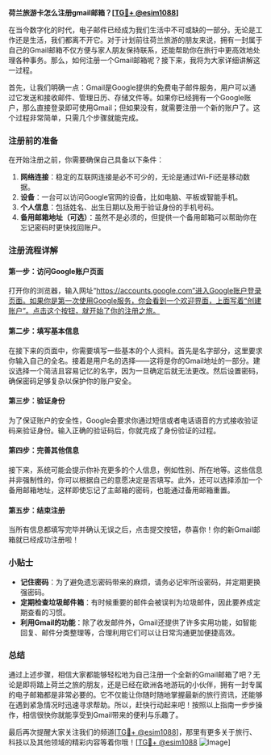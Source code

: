 **荷兰旅游卡怎么注册gmail邮箱？[[TG💪+ @esim1088](https://t.me/s/esim1088)]**

在当今数字化的时代，电子邮件已经成为我们生活中不可或缺的一部分。无论是工作还是生活，我们都离不开它。对于计划前往荷兰旅游的朋友来说，拥有一封属于自己的Gmail邮箱不仅方便与家人朋友保持联系，还能帮助你在旅行中更高效地处理各种事务。那么，如何注册一个Gmail邮箱呢？接下来，我将为大家详细讲解这一过程。

首先，让我们明确一点：Gmail是Google提供的免费电子邮件服务，用户可以通过它发送和接收邮件、管理日历、存储文件等。如果你已经拥有一个Google账户，那么直接登录即可使用Gmail；但如果没有，就需要注册一个新的账户了。这个过程非常简单，只需几个步骤就能完成。

### 注册前的准备

在开始注册之前，你需要确保自己具备以下条件：
1. **网络连接**：稳定的互联网连接是必不可少的，无论是通过Wi-Fi还是移动数据。
2. **设备**：一台可以访问Google官网的设备，比如电脑、平板或智能手机。
3. **个人信息**：包括姓名、出生日期以及用于验证身份的手机号码。
4. **备用邮箱地址（可选）**：虽然不是必须的，但提供一个备用邮箱可以帮助你在忘记密码时更快找回账户。

### 注册流程详解

#### 第一步：访问Google账户页面
打开你的浏览器，输入网址“https://accounts.google.com”进入Google账户登录页面。如果你是第一次使用Google服务，你会看到一个欢迎界面，上面写着“创建账户”。点击这个按钮，就开始了你的注册之旅。

#### 第二步：填写基本信息
在接下来的页面中，你需要填写一些基本的个人资料。首先是名字部分，这里要求你输入自己的全名。接着是用户名的选择——这将是你的Gmail地址的一部分。建议选择一个简洁且容易记忆的名字，因为一旦确定后就无法更改。然后设置密码，确保密码足够复杂以保护你的账户安全。

#### 第三步：验证身份
为了保证账户的安全性，Google会要求你通过短信或者电话语音的方式接收验证码来验证身份。输入正确的验证码后，你就完成了身份验证的过程。

#### 第四步：完善其他信息
接下来，系统可能会提示你补充更多的个人信息，例如性别、所在地等。这些信息并非强制性的，你可以根据自己的意愿决定是否填写。此外，还可以选择添加一个备用邮箱地址，这样即使忘记了主邮箱的密码，也能通过备用邮箱重置。

#### 第五步：结束注册
当所有信息都填写完毕并确认无误之后，点击提交按钮，恭喜你！你的新Gmail邮箱就已经成功注册啦！

### 小贴士

- **记住密码**：为了避免遗忘密码带来的麻烦，请务必记牢所设密码，并定期更换强密码。
- **定期检查垃圾邮件箱**：有时候重要的邮件会被误判为垃圾邮件，因此要养成定期查看的习惯。
- **利用Gmail的功能**：除了收发邮件外，Gmail还提供了许多实用功能，如智能回复、邮件分类整理等，合理利用它们可以让日常沟通更加便捷高效。

### 总结

通过上述步骤，相信大家都能够轻松地为自己注册一个全新的Gmail邮箱了吧？无论是即将踏上荷兰之旅的朋友，还是已经在欧洲各地游玩的小伙伴，拥有一封专属的电子邮箱都是非常必要的。它不仅能让你随时随地掌握最新的旅行资讯，还能够在遇到紧急情况时迅速寻求帮助。所以，赶快行动起来吧！按照以上指南一步步操作，相信很快你就能享受到Gmail带来的便利与乐趣了。

最后再次提醒大家关注我们的频道[[TG💪+ @esim1088](https://t.me/s/esim1088)]，那里有更多关于旅行、科技以及其他领域的精彩内容等着你哦！[[TG💪+ @esim1088](https://t.me/s/esim1088) ![Image](https://i.postimg.cc/4NQfJmqS/Snipaste-2025-05-13-00-14-12.png)]